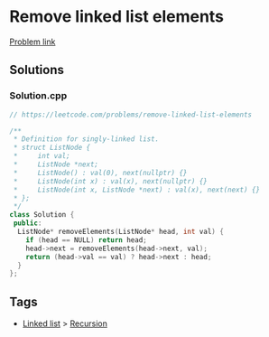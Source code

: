 # Remove linked list elements

[Problem link](https://leetcode.com/problems/remove-linked-list-elements)

## Solutions


### Solution.cpp
```cpp
// https://leetcode.com/problems/remove-linked-list-elements

/**
 * Definition for singly-linked list.
 * struct ListNode {
 *     int val;
 *     ListNode *next;
 *     ListNode() : val(0), next(nullptr) {}
 *     ListNode(int x) : val(x), next(nullptr) {}
 *     ListNode(int x, ListNode *next) : val(x), next(next) {}
 * };
 */
class Solution {
 public:
  ListNode* removeElements(ListNode* head, int val) {
    if (head == NULL) return head;
    head->next = removeElements(head->next, val);
    return (head->val == val) ? head->next : head;
  }
};
```
## Tags

* [Linked list](/README.md#Linked_list) > [Recursion](/README.md#Linked_list-Recursion)
